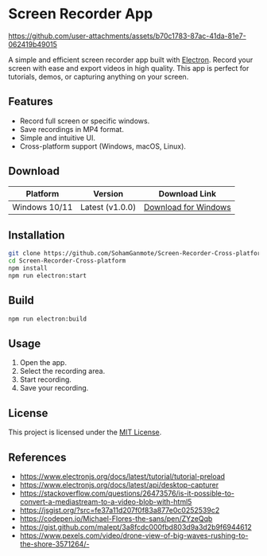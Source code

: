 # Screen Recorder App

<!-- ![App Screenshot](./app.png) -->

https://github.com/user-attachments/assets/b70c1783-87ac-41da-81e7-062419b49015

A simple and efficient screen recorder app built with [Electron](https://www.electronjs.org/). Record your screen with ease and export videos in high quality. This app is perfect for tutorials, demos, or capturing anything on your screen.

## Features

- Record full screen or specific windows.
- Save recordings in MP4 format.
- Simple and intuitive UI.
- Cross-platform support (Windows, macOS, Linux).

## Download

| Platform      | Version         | Download Link                                                                                              |
| ------------- | --------------- | ---------------------------------------------------------------------------------------------------------- |
| Windows 10/11 | Latest (v1.0.0) | [Download for Windows](https://drive.google.com/file/d/1foHhskzu7DZN4T4-oIHKondXhzgc4w_W/view?usp=sharing) |

## Installation

```bash
git clone https://github.com/SohamGanmote/Screen-Recorder-Cross-platform.git
cd Screen-Recorder-Cross-platform
npm install
npm run electron:start
```

## Build

```bash
npm run electron:build
```

## Usage

1. Open the app.
2. Select the recording area.
3. Start recording.
4. Save your recording.

## License

This project is licensed under the [MIT License](LICENSE).

## References

- https://www.electronjs.org/docs/latest/tutorial/tutorial-preload
- https://www.electronjs.org/docs/latest/api/desktop-capturer
- https://stackoverflow.com/questions/26473576/is-it-possible-to-convert-a-mediastream-to-a-video-blob-with-html5
- https://jsgist.org/?src=fe37a11d207f0f83a877e0c0252539c2
- https://codepen.io/Michael-Flores-the-sans/pen/ZYzeQqb
- https://gist.github.com/malept/3a8fcdc000fbd803d9a3d2b9f6944612
- https://www.pexels.com/video/drone-view-of-big-waves-rushing-to-the-shore-3571264/-
